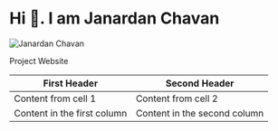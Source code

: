 # Hi 👋. I am Janardan Chavan
![Janardan Chavan](https://github.com/janardanchavan/janardanchavan.github.io/blob/master/Me.jpg)

Project Website

First Header | Second Header
------------ | -------------
Content from cell 1 | Content from cell 2
Content in the first column | Content in the second column
